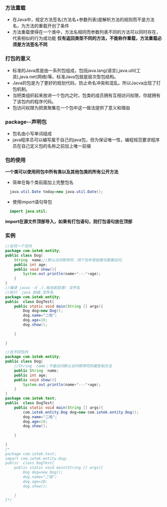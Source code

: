 ### 方法重载
- 在Java中，规定方法签名(方法名+参数列表)是解析方法的规则而不是方法名，为方法的重载开创了条件
- 方法重载使得在一个类中，方法名相同而参数列表不同的方法可以同时存在，代表相似的行为或功能
**仅有返回类型不同的方法，不能称作重载，方法重载必须是方法签名不同**  
### 打包的意义
- 标准的Java库是由一系列包组成，包括java.lang(语言),java.util(工具),java.net(网络)等。标准Java包就是层次型包结构。
- Java的包是为了更好的规划代码，防止命名冲突和混乱。所以Jacva出现了打包机制。
- 当把类组织起来放进一个包内之时，包类的成员拥有互相访问权限，你就拥有了该包内的程序代码。
- 包访问权限为把类聚集在一个包中这一做法提供了意义和理由  
### package--声明包
- 包名由小写单词组成
- java程序员可以编写属于自己的java包，但为保证唯一性，编程规范要求程序员在自己定义包的名称之前加上唯一前缀
### 包的使用
**一个类可以使用同包中所有类以及其他包类的所有公开方法** 
- 简单在每个类前面加上完整包名
```java
  java.util.Date today=new java.util.Date();
```
- 使用import语句导包
```java
  import java.util;
```
**import在源文件顶部导入，如果有打包语句，则打包语句放在顶部**  
### 实例
```java
//在同一个包内
package com.iotek.entity;
public class Dog{
	String  name;//默认访问修饰符，同个包中其他类可直接访问，
	public int age;
	public void show(){
		System.out.println(name+"---"+age);
	}
}
//编译 javac -d .(.指当前目录) 文件名
//执行  java 前缀.文件名
package com.iotek.entity;
public	class DogTest{
	public static void main(String [] args){
		Dog dog=new Dog();
		dog.name="二哈";
		dog.age=10;
		dog.show();
		
	}
	
}
```
```java
//在不同包内
package com.iotek.entity;
public class Dog{
	//String  name；不能访问默认访问修饰符的属性和方法
	public String  name;
	public int age;
	public void show(){
		System.out.println(name+"---"+age);
	}
}
package com.iotek.test;
public	class DogTest{
	public static void main(String [] args){
		com.iotek.entity.Dog dog=new com.iotek.entity.Dog();
		dog.name="二哈";
		dog.age=10;
		dog.show();
		
	}
	
}
/*
package com.iotek.test;
import com.iotek.entity.Dog;
public	class DogTest{
	public static void main(String [] args){
		Dog dog=new Dog();
		dog.name="二哈";
		dog.age=10;
		dog.show();
		
	}
}*/

```
